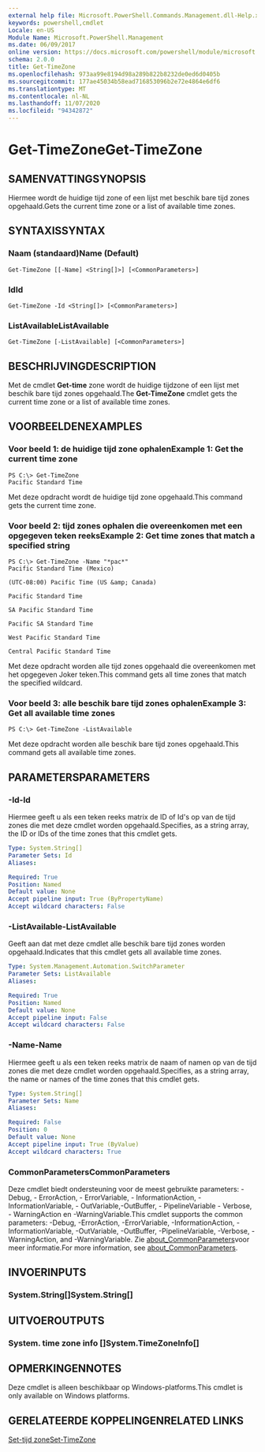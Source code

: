 ```yaml
---
external help file: Microsoft.PowerShell.Commands.Management.dll-Help.xml
keywords: powershell,cmdlet
Locale: en-US
Module Name: Microsoft.PowerShell.Management
ms.date: 06/09/2017
online version: https://docs.microsoft.com/powershell/module/microsoft.powershell.management/get-timezone?view=powershell-7.1&WT.mc_id=ps-gethelp
schema: 2.0.0
title: Get-TimeZone
ms.openlocfilehash: 973aa99e8194d98a289b822b8232de0ed6d0405b
ms.sourcegitcommit: 177ae45034b58ead716853096b2e72e4864e6df6
ms.translationtype: MT
ms.contentlocale: nl-NL
ms.lasthandoff: 11/07/2020
ms.locfileid: "94342872"
---
```

# <span data-ttu-id="77f26-103">Get-TimeZone</span><span class="sxs-lookup"><span data-stu-id="77f26-103">Get-TimeZone</span></span>

## <span data-ttu-id="77f26-104">SAMENVATTING</span><span class="sxs-lookup"><span data-stu-id="77f26-104">SYNOPSIS</span></span>
<span data-ttu-id="77f26-105">Hiermee wordt de huidige tijd zone of een lijst met beschik bare tijd zones opgehaald.</span><span class="sxs-lookup"><span data-stu-id="77f26-105">Gets the current time zone or a list of available time zones.</span></span>

## <span data-ttu-id="77f26-106">SYNTAXIS</span><span class="sxs-lookup"><span data-stu-id="77f26-106">SYNTAX</span></span>

### <span data-ttu-id="77f26-107">Naam (standaard)</span><span class="sxs-lookup"><span data-stu-id="77f26-107">Name (Default)</span></span>

```
Get-TimeZone [[-Name] <String[]>] [<CommonParameters>]
```

### <span data-ttu-id="77f26-108">Id</span><span class="sxs-lookup"><span data-stu-id="77f26-108">Id</span></span>

```
Get-TimeZone -Id <String[]> [<CommonParameters>]
```

### <span data-ttu-id="77f26-109">ListAvailable</span><span class="sxs-lookup"><span data-stu-id="77f26-109">ListAvailable</span></span>

```
Get-TimeZone [-ListAvailable] [<CommonParameters>]
```

## <span data-ttu-id="77f26-110">BESCHRIJVING</span><span class="sxs-lookup"><span data-stu-id="77f26-110">DESCRIPTION</span></span>

<span data-ttu-id="77f26-111">Met de cmdlet **Get-time** zone wordt de huidige tijdzone of een lijst met beschik bare tijd zones opgehaald.</span><span class="sxs-lookup"><span data-stu-id="77f26-111">The **Get-TimeZone** cmdlet gets the current time zone or a list of available time zones.</span></span>

## <span data-ttu-id="77f26-112">VOORBEELDEN</span><span class="sxs-lookup"><span data-stu-id="77f26-112">EXAMPLES</span></span>

### <span data-ttu-id="77f26-113">Voor beeld 1: de huidige tijd zone ophalen</span><span class="sxs-lookup"><span data-stu-id="77f26-113">Example 1: Get the current time zone</span></span>

```
PS C:\> Get-TimeZone
Pacific Standard Time
```

<span data-ttu-id="77f26-114">Met deze opdracht wordt de huidige tijd zone opgehaald.</span><span class="sxs-lookup"><span data-stu-id="77f26-114">This command gets the current time zone.</span></span>

### <span data-ttu-id="77f26-115">Voor beeld 2: tijd zones ophalen die overeenkomen met een opgegeven teken reeks</span><span class="sxs-lookup"><span data-stu-id="77f26-115">Example 2: Get time zones that match a specified string</span></span>

```
PS C:\> Get-TimeZone -Name "*pac*"
Pacific Standard Time (Mexico)

(UTC-08:00) Pacific Time (US &amp; Canada)

Pacific Standard Time

SA Pacific Standard Time

Pacific SA Standard Time

West Pacific Standard Time

Central Pacific Standard Time
```

<span data-ttu-id="77f26-116">Met deze opdracht worden alle tijd zones opgehaald die overeenkomen met het opgegeven Joker teken.</span><span class="sxs-lookup"><span data-stu-id="77f26-116">This command gets all time zones that match the specified wildcard.</span></span>

### <span data-ttu-id="77f26-117">Voor beeld 3: alle beschik bare tijd zones ophalen</span><span class="sxs-lookup"><span data-stu-id="77f26-117">Example 3: Get all available time zones</span></span>

```
PS C:\> Get-TimeZone -ListAvailable
```

<span data-ttu-id="77f26-118">Met deze opdracht worden alle beschik bare tijd zones opgehaald.</span><span class="sxs-lookup"><span data-stu-id="77f26-118">This command gets all available time zones.</span></span>

## <span data-ttu-id="77f26-119">PARAMETERS</span><span class="sxs-lookup"><span data-stu-id="77f26-119">PARAMETERS</span></span>

### <span data-ttu-id="77f26-120">-Id</span><span class="sxs-lookup"><span data-stu-id="77f26-120">-Id</span></span>

<span data-ttu-id="77f26-121">Hiermee geeft u als een teken reeks matrix de ID of Id's op van de tijd zones die met deze cmdlet worden opgehaald.</span><span class="sxs-lookup"><span data-stu-id="77f26-121">Specifies, as a string array, the ID or IDs of the time zones that this cmdlet gets.</span></span>

```yaml
Type: System.String[]
Parameter Sets: Id
Aliases:

Required: True
Position: Named
Default value: None
Accept pipeline input: True (ByPropertyName)
Accept wildcard characters: False
```

### <span data-ttu-id="77f26-122">-ListAvailable</span><span class="sxs-lookup"><span data-stu-id="77f26-122">-ListAvailable</span></span>

<span data-ttu-id="77f26-123">Geeft aan dat met deze cmdlet alle beschik bare tijd zones worden opgehaald.</span><span class="sxs-lookup"><span data-stu-id="77f26-123">Indicates that this cmdlet gets all available time zones.</span></span>

```yaml
Type: System.Management.Automation.SwitchParameter
Parameter Sets: ListAvailable
Aliases:

Required: True
Position: Named
Default value: None
Accept pipeline input: False
Accept wildcard characters: False
```

### <span data-ttu-id="77f26-124">-Name</span><span class="sxs-lookup"><span data-stu-id="77f26-124">-Name</span></span>

<span data-ttu-id="77f26-125">Hiermee geeft u als een teken reeks matrix de naam of namen op van de tijd zones die met deze cmdlet worden opgehaald.</span><span class="sxs-lookup"><span data-stu-id="77f26-125">Specifies, as a string array, the name or names of the time zones that this cmdlet gets.</span></span>

```yaml
Type: System.String[]
Parameter Sets: Name
Aliases:

Required: False
Position: 0
Default value: None
Accept pipeline input: True (ByValue)
Accept wildcard characters: True
```

### <span data-ttu-id="77f26-126">CommonParameters</span><span class="sxs-lookup"><span data-stu-id="77f26-126">CommonParameters</span></span>

<span data-ttu-id="77f26-127">Deze cmdlet biedt ondersteuning voor de meest gebruikte parameters: -Debug, - ErrorAction, - ErrorVariable, - InformationAction, -InformationVariable, - OutVariable,-OutBuffer, - PipelineVariable - Verbose, - WarningAction en -WarningVariable.</span><span class="sxs-lookup"><span data-stu-id="77f26-127">This cmdlet supports the common parameters: -Debug, -ErrorAction, -ErrorVariable, -InformationAction, -InformationVariable, -OutVariable, -OutBuffer, -PipelineVariable, -Verbose, -WarningAction, and -WarningVariable.</span></span> <span data-ttu-id="77f26-128">Zie [about_CommonParameters](https://go.microsoft.com/fwlink/?LinkID=113216)voor meer informatie.</span><span class="sxs-lookup"><span data-stu-id="77f26-128">For more information, see [about_CommonParameters](https://go.microsoft.com/fwlink/?LinkID=113216).</span></span>

## <span data-ttu-id="77f26-129">INVOER</span><span class="sxs-lookup"><span data-stu-id="77f26-129">INPUTS</span></span>

### <span data-ttu-id="77f26-130">System.String[]</span><span class="sxs-lookup"><span data-stu-id="77f26-130">System.String[]</span></span>

## <span data-ttu-id="77f26-131">UITVOER</span><span class="sxs-lookup"><span data-stu-id="77f26-131">OUTPUTS</span></span>

### <span data-ttu-id="77f26-132">System. time zone info []</span><span class="sxs-lookup"><span data-stu-id="77f26-132">System.TimeZoneInfo[]</span></span>

## <span data-ttu-id="77f26-133">OPMERKINGEN</span><span class="sxs-lookup"><span data-stu-id="77f26-133">NOTES</span></span>

<span data-ttu-id="77f26-134">Deze cmdlet is alleen beschikbaar op Windows-platforms.</span><span class="sxs-lookup"><span data-stu-id="77f26-134">This cmdlet is only available on Windows platforms.</span></span>

## <span data-ttu-id="77f26-135">GERELATEERDE KOPPELINGEN</span><span class="sxs-lookup"><span data-stu-id="77f26-135">RELATED LINKS</span></span>

[<span data-ttu-id="77f26-136">Set-tijd zone</span><span class="sxs-lookup"><span data-stu-id="77f26-136">Set-TimeZone</span></span>](Set-TimeZone.md)
